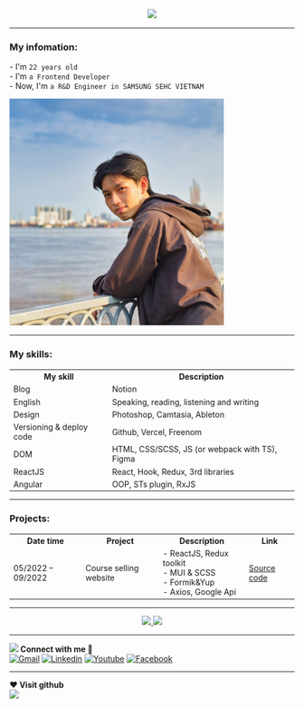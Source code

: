 <p align="center">
    <a href="https://github.com/NguyenTheLuan">
        <img
            src="https://readme-typing-svg.herokuapp.com/?lines=My+fullname+is+Nguy%E1%BB%85n+Th%E1%BA%BF+Lu%C3%A2n;I%27m+a+Front-end+web+developer;In+the+future+fullstack+developer&center=true&width=500&height=50">
<hr/>
    </a>
    <h3>My infomation:</h3>
    <p>- I'm <code>22 years old</code>
    <br/>- I'm <code>a Frontend Developer</code>
    <br/> - Now, I'm <code>a R&D Engineer in SAMSUNG SEHC VIETNAM</code></p>
    <img height="400" src="./images/BachDang.jpg"/>
<hr/>
   
</p>

<h3>My skills:</h3>
<table>
  <tr>
    <th>My skill</th>
    <th>Description</th>
  </tr>
  <tr>
    <td>Blog</td>
    <td>Notion</td>
  </tr>
  <tr>
    <td>English</td>
    <td>Speaking, reading, listening and writing</td>
  </tr>
  <tr>
    <td>Design</td>
    <td>Photoshop, Camtasia, Ableton</td>
  </tr>
  <tr>
    <td>Versioning & deploy code</td>
    <td>Github, Vercel, Freenom</td>
  </tr>
  <tr>
    <td>DOM</td>
    <td>HTML, CSS/SCSS, JS (or webpack with TS), Figma
    </td>
  </tr>
  <tr>
    <td>ReactJS</td>
    <td>React, Hook, Redux, 3rd libraries</td>
  </tr>
  <tr>
    <td>Angular</td>
    <td>OOP, STs plugin, RxJS</td>
  </tr>
</table>
<hr/>

<h3>Projects:</h3>
<table>
  <tr>
    <th>Date time</th>
    <th>Project</th>
    <th>Description</th>
    <th>Link</th>
  </tr>
  <tr>
    <td>05/2022 – 09/2022</td>
    <td>Course selling website</td>
    <td>
    - ReactJS, Redux toolkit<br/>
    - MUI & SCSS<br/>
    - Formik&Yup<br/>
    - Axios, Google Api
</td>
    <td><a href="https://github.com/courses-ecommerce/courses-eccommerce-client">Source code</a></td>
  </tr>
</table>
<hr/>

<div align="center">
    <a align="center" href="https://github.com/NguyenTheLuan?tab=repositories" title="NguyenTheLuan">
        <img width="49%"
            src="https://github-readme-stats.vercel.app/api/top-langs/?username=NguyenTheLuan&hide=c%23,powershell,Mathematica,Ruby,Objective-C,Objective-C%2b%2b,Cuda&title_color=61dafb&text_color=ffffff&icon_color=61dafb&bg_color=20232a&langs_count=8&layout=compact&border_color=61dafb&hide_border=true" />
    </a>
    <a align="center" href="https://github.com/NguyenTheLuan" title="NguyenTheLuan">
        <img width="49%"
            src="https://github-readme-stats.vercel.app/api?username=NguyenTheLuan&show_icons=true&theme=react&border_color=61dafb&hide_border=true" />
    </a>
</div>

<hr/>
<div class="footer">
    <!-- connect -->
    <div >
        <span>
            <b>
                <img src="https://media.giphy.com/media/iY8CRBdQXODJSCERIr/giphy.gif" width="30px">
                Connect with me 🤝
            </b>
        </span>
        <br>
        <span align="center">
            <a href="mailto:nguyentheluan.11.12.2000@gmail.com"><img img
                    src="https://img.shields.io/badge/gmail-%23EA4335.svg?style=plastic&logo=gmail&logoColor=white"
                    alt="Gmail" /></a>
            <a href="https://www.linkedin.com/in/nguyentheluan/target="_blank"><img
                    src="https://img.shields.io/badge/linkedin-%231877F2.svg?style=plastic&logo=linkdin&logoColor=white"
                    alt="Linkedin" /></a>
            <a href="#"><img
                    src="https://img.shields.io/badge/youtube-%23EA4335.svg?style=plastic&logo=youtube&logoColor=white"
                    alt="Youtube" /></a>
            <a href="https://www.facebook.com/nguyentheluan.it" target="_blank"><img
                    src="https://img.shields.io/badge/facebook-%231877F2.svg?style=plastic&logo=facebook&logoColor=white"
                    alt="Facebook" /></a>
        </span>
    </div>
<hr/>
    <!-- visit -->
    <div>
        <span><b>❤️ Visit github</b></span>
        <br>
        <img  src="https://profile-counter.glitch.me/%7Bphamnhutnpx%7D/count.svg"></img>
    </div>

</div>
